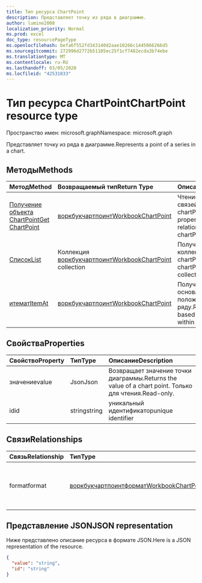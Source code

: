 ```yaml
---
title: Тип ресурса ChartPoint
description: Представляет точку из ряда в диаграмме.
author: lumine2008
localization_priority: Normal
ms.prod: excel
doc_type: resourcePageType
ms.openlocfilehash: befa6f552fd343140d2aae10266c1445066266d5
ms.sourcegitcommit: 272996d2772b51105ec25f1cf7482ecda3b74ebe
ms.translationtype: MT
ms.contentlocale: ru-RU
ms.lasthandoff: 03/05/2020
ms.locfileid: "42531833"
---
```

# <a name="chartpoint-resource-type"></a><span data-ttu-id="e1f6d-103">Тип ресурса ChartPoint</span><span class="sxs-lookup"><span data-stu-id="e1f6d-103">ChartPoint resource type</span></span>

<span data-ttu-id="e1f6d-104">Пространство имен: microsoft.graph</span><span class="sxs-lookup"><span data-stu-id="e1f6d-104">Namespace: microsoft.graph</span></span>

<span data-ttu-id="e1f6d-105">Представляет точку из ряда в диаграмме.</span><span class="sxs-lookup"><span data-stu-id="e1f6d-105">Represents a point of a series in a chart.</span></span>


## <a name="methods"></a><span data-ttu-id="e1f6d-106">Методы</span><span class="sxs-lookup"><span data-stu-id="e1f6d-106">Methods</span></span>

| <span data-ttu-id="e1f6d-107">Метод</span><span class="sxs-lookup"><span data-stu-id="e1f6d-107">Method</span></span>           | <span data-ttu-id="e1f6d-108">Возвращаемый тип</span><span class="sxs-lookup"><span data-stu-id="e1f6d-108">Return Type</span></span>    |<span data-ttu-id="e1f6d-109">Описание</span><span class="sxs-lookup"><span data-stu-id="e1f6d-109">Description</span></span>|
|:---------------|:--------|:----------|
|[<span data-ttu-id="e1f6d-110">Получение объекта ChartPoint</span><span class="sxs-lookup"><span data-stu-id="e1f6d-110">Get ChartPoint</span></span>](../api/chartpoint-get.md) | [<span data-ttu-id="e1f6d-111">воркбукчартпоинт</span><span class="sxs-lookup"><span data-stu-id="e1f6d-111">WorkbookChartPoint</span></span>](chartpoint.md) |<span data-ttu-id="e1f6d-112">Чтение свойств и связей объекта chartPoint.</span><span class="sxs-lookup"><span data-stu-id="e1f6d-112">Read properties and relationships of chartPoint object.</span></span>|
|[<span data-ttu-id="e1f6d-113">Список</span><span class="sxs-lookup"><span data-stu-id="e1f6d-113">List</span></span>](../api/chartpoint-list.md) | <span data-ttu-id="e1f6d-114">Коллекция [воркбукчартпоинт](chartpoint.md)</span><span class="sxs-lookup"><span data-stu-id="e1f6d-114">[WorkbookChartPoint](chartpoint.md) collection</span></span> |<span data-ttu-id="e1f6d-115">Получение коллекции объектов chartPoint.</span><span class="sxs-lookup"><span data-stu-id="e1f6d-115">Get chartPoint object collection.</span></span> |
|[<span data-ttu-id="e1f6d-116">итемат</span><span class="sxs-lookup"><span data-stu-id="e1f6d-116">ItemAt</span></span>](../api/chartpointscollection-itemat.md)|[<span data-ttu-id="e1f6d-117">воркбукчартпоинт</span><span class="sxs-lookup"><span data-stu-id="e1f6d-117">WorkbookChartPoint</span></span>](chartpoint.md)|<span data-ttu-id="e1f6d-118">Получение точки на основании ее положения в ряду.</span><span class="sxs-lookup"><span data-stu-id="e1f6d-118">Retrieve a point based on its position within the series.</span></span>|

## <a name="properties"></a><span data-ttu-id="e1f6d-119">Свойства</span><span class="sxs-lookup"><span data-stu-id="e1f6d-119">Properties</span></span>
| <span data-ttu-id="e1f6d-120">Свойство</span><span class="sxs-lookup"><span data-stu-id="e1f6d-120">Property</span></span>     | <span data-ttu-id="e1f6d-121">Тип</span><span class="sxs-lookup"><span data-stu-id="e1f6d-121">Type</span></span>   |<span data-ttu-id="e1f6d-122">Описание</span><span class="sxs-lookup"><span data-stu-id="e1f6d-122">Description</span></span>|
|:---------------|:--------|:----------|
|<span data-ttu-id="e1f6d-123">значение</span><span class="sxs-lookup"><span data-stu-id="e1f6d-123">value</span></span>|<span data-ttu-id="e1f6d-124">Json</span><span class="sxs-lookup"><span data-stu-id="e1f6d-124">Json</span></span>|<span data-ttu-id="e1f6d-125">Возвращает значение точки диаграммы.</span><span class="sxs-lookup"><span data-stu-id="e1f6d-125">Returns the value of a chart point.</span></span> <span data-ttu-id="e1f6d-126">Только для чтения.</span><span class="sxs-lookup"><span data-stu-id="e1f6d-126">Read-only.</span></span>|
|<span data-ttu-id="e1f6d-127">id</span><span class="sxs-lookup"><span data-stu-id="e1f6d-127">id</span></span>|<span data-ttu-id="e1f6d-128">string</span><span class="sxs-lookup"><span data-stu-id="e1f6d-128">string</span></span>|<span data-ttu-id="e1f6d-129">уникальный идентификатор</span><span class="sxs-lookup"><span data-stu-id="e1f6d-129">unique identifier</span></span>|

## <a name="relationships"></a><span data-ttu-id="e1f6d-130">Связи</span><span class="sxs-lookup"><span data-stu-id="e1f6d-130">Relationships</span></span>
| <span data-ttu-id="e1f6d-131">Связь</span><span class="sxs-lookup"><span data-stu-id="e1f6d-131">Relationship</span></span> | <span data-ttu-id="e1f6d-132">Тип</span><span class="sxs-lookup"><span data-stu-id="e1f6d-132">Type</span></span>   |<span data-ttu-id="e1f6d-133">Описание</span><span class="sxs-lookup"><span data-stu-id="e1f6d-133">Description</span></span>|
|:---------------|:--------|:----------|
|<span data-ttu-id="e1f6d-134">format</span><span class="sxs-lookup"><span data-stu-id="e1f6d-134">format</span></span>|[<span data-ttu-id="e1f6d-135">воркбукчартпоинтформат</span><span class="sxs-lookup"><span data-stu-id="e1f6d-135">WorkbookChartPointFormat</span></span>](chartpointformat.md)|<span data-ttu-id="e1f6d-136">Инкапсулирует свойства формата точки диаграммы.</span><span class="sxs-lookup"><span data-stu-id="e1f6d-136">Encapsulates the format properties chart point.</span></span> <span data-ttu-id="e1f6d-137">Только для чтения.</span><span class="sxs-lookup"><span data-stu-id="e1f6d-137">Read-only.</span></span>|

## <a name="json-representation"></a><span data-ttu-id="e1f6d-138">Представление JSON</span><span class="sxs-lookup"><span data-stu-id="e1f6d-138">JSON representation</span></span>

<span data-ttu-id="e1f6d-139">Ниже представлено описание ресурса в формате JSON.</span><span class="sxs-lookup"><span data-stu-id="e1f6d-139">Here is a JSON representation of the resource.</span></span>

<!--{
  "blockType": "resource",
  "optionalProperties": [],
  "keyProperty": "id",
  "baseType": "microsoft.graph.entity",
  "@odata.type": "microsoft.graph.workbookChartPoint"
}-->

```json
{
  "value": "string",
  "id": "string"
}

```

<!-- uuid: 8fcb5dbc-d5aa-4681-8e31-b001d5168d79
2015-10-25 14:57:30 UTC -->
<!-- {
  "type": "#page.annotation",
  "description": "ChartPoint resource",
  "keywords": "",
  "section": "documentation",
  "tocPath": ""
}-->
